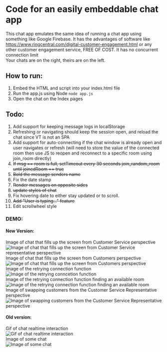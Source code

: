 # Code for an easily embeddable chat app

This chat app emulates the same idea of running a chat app using something like Google Firebase.
It has the advantages of software like https://www.ringcentral.com/digital-customer-engagement.html or any other customer engagement service, FREE OF COST. It has no concurrent connection limit  
Your chats are on the right, theirs are on the left. 

## How to run:
1) Embed the HTML and script into your index.html file
2) Run the app.js using Node `node app.js`
3) Open the chat on the Index pages

## Todo: 
1) Add support for keeping message logs in localStorage
2) Refreshing or navigating should keep the session open, and reload the chat since VT is not an SPA
3) Add support for auto-connecting if the chat window is already open and user navigates or refresh (will need to store the value of the connected room then use JS to reopen and reconnect to a specific room using join_room directly)
4) ~~If msg == room is full, setTimeout every 30 seconds join_random_room until joinedRoom == true~~
5) ~~Bold the message senders name~~
6) Fix the date stamp
7) ~~Render messages on opposite sides~~
8) ~~update styles of chat~~
9) Fix hovering date to either stay updated or to scroll.
10) ~~Add "User is typing..." feature~~
11) Edit scrollwheel style


### DEMO:

#### New Version: 
Image of chat that fills up the screen from Customer Service perspective<br>
![Image of chat that fills up the screen from Customer Service representative perspective](https://i.gyazo.com/8513f7e373bb7df90140efa13d575aa9.png)<br>
Image of chat that fills up the screen from Customers perspective<br>
![Image of chat that fills up the screen from Customers perspective](https://i.gyazo.com/24b3ac4243cd2a804d4e3d5db0f32f13.png)<br>
Image of the retrying connection function<br>
![Image of the retrying conncetion function](https://i.gyazo.com/24246dac3706102403d7bf66e53d7b0e.png)<br>
Image of the retrying connection function finding an available room<br>
![Image of the retrying connection function finding an available room](https://i.gyazo.com/9147246a3aeba22cba63c0519b3a8fdc.png)<br>
Image of swapping customers from the Customer Service Representative perspective<br>
![Image of swapping customers from the Customer Service Representative perspective](https://i.gyazo.com/870049965e7c6f70847a5ae6f2a89d5d.png)<br>

#### Old version: 
Gif of chat realtime interaction<br>
![Gif of chat realtime interaction](https://i.gyazo.com/cab0906fcdbf7d2d4daa754ee150c7a9.gif)<br>
Image of some chat<br>
![Image of some chat](https://i.gyazo.com/6e2e7525f7bb36e05fb7468fdf45ca3c.png)<br>
